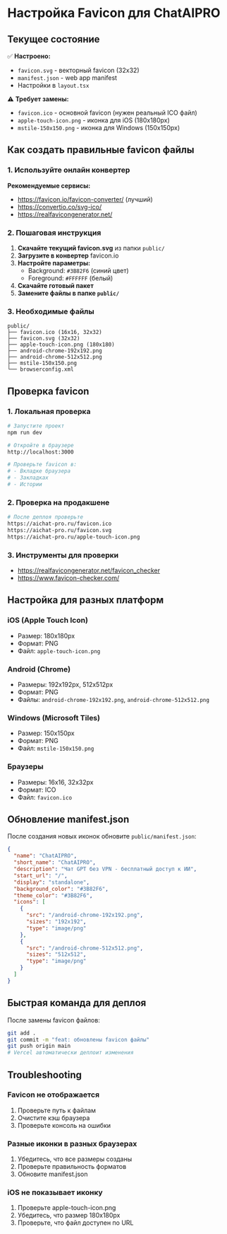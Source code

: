 # Настройка Favicon для ChatAIPRO

## Текущее состояние

✅ **Настроено:**
- `favicon.svg` - векторный favicon (32x32)
- `manifest.json` - web app manifest
- Настройки в `layout.tsx`

⚠️ **Требует замены:**
- `favicon.ico` - основной favicon (нужен реальный ICO файл)
- `apple-touch-icon.png` - иконка для iOS (180x180px)
- `mstile-150x150.png` - иконка для Windows (150x150px)

## Как создать правильные favicon файлы

### 1. Используйте онлайн конвертер

**Рекомендуемые сервисы:**
- https://favicon.io/favicon-converter/ (лучший)
- https://convertio.co/svg-ico/
- https://realfavicongenerator.net/

### 2. Пошаговая инструкция

1. **Скачайте текущий favicon.svg** из папки `public/`
2. **Загрузите в конвертер** favicon.io
3. **Настройте параметры:**
   - Background: `#3B82F6` (синий цвет)
   - Foreground: `#FFFFFF` (белый)
4. **Скачайте готовый пакет**
5. **Замените файлы в папке `public/`**

### 3. Необходимые файлы

```
public/
├── favicon.ico (16x16, 32x32)
├── favicon.svg (32x32)
├── apple-touch-icon.png (180x180)
├── android-chrome-192x192.png
├── android-chrome-512x512.png
├── mstile-150x150.png
└── browserconfig.xml
```

## Проверка favicon

### 1. Локальная проверка
```bash
# Запустите проект
npm run dev

# Откройте в браузере
http://localhost:3000

# Проверьте favicon в:
# - Вкладке браузера
# - Закладках
# - Истории
```

### 2. Проверка на продакшене
```bash
# После деплоя проверьте
https://aichat-pro.ru/favicon.ico
https://aichat-pro.ru/favicon.svg
https://aichat-pro.ru/apple-touch-icon.png
```

### 3. Инструменты для проверки
- https://realfavicongenerator.net/favicon_checker
- https://www.favicon-checker.com/

## Настройка для разных платформ

### iOS (Apple Touch Icon)
- Размер: 180x180px
- Формат: PNG
- Файл: `apple-touch-icon.png`

### Android (Chrome)
- Размеры: 192x192px, 512x512px
- Формат: PNG
- Файлы: `android-chrome-192x192.png`, `android-chrome-512x512.png`

### Windows (Microsoft Tiles)
- Размер: 150x150px
- Формат: PNG
- Файл: `mstile-150x150.png`

### Браузеры
- Размеры: 16x16, 32x32px
- Формат: ICO
- Файл: `favicon.ico`

## Обновление manifest.json

После создания новых иконок обновите `public/manifest.json`:

```json
{
  "name": "ChatAIPRO",
  "short_name": "ChatAIPRO",
  "description": "Чат GPT без VPN - бесплатный доступ к ИИ",
  "start_url": "/",
  "display": "standalone",
  "background_color": "#3B82F6",
  "theme_color": "#3B82F6",
  "icons": [
    {
      "src": "/android-chrome-192x192.png",
      "sizes": "192x192",
      "type": "image/png"
    },
    {
      "src": "/android-chrome-512x512.png",
      "sizes": "512x512",
      "type": "image/png"
    }
  ]
}
```

## Быстрая команда для деплоя

После замены favicon файлов:

```bash
git add .
git commit -m "feat: обновлены favicon файлы"
git push origin main
# Vercel автоматически деплоит изменения
```

## Troubleshooting

### Favicon не отображается
1. Проверьте путь к файлам
2. Очистите кэш браузера
3. Проверьте консоль на ошибки

### Разные иконки в разных браузерах
1. Убедитесь, что все размеры созданы
2. Проверьте правильность форматов
3. Обновите manifest.json

### iOS не показывает иконку
1. Проверьте apple-touch-icon.png
2. Убедитесь, что размер 180x180px
3. Проверьте, что файл доступен по URL
